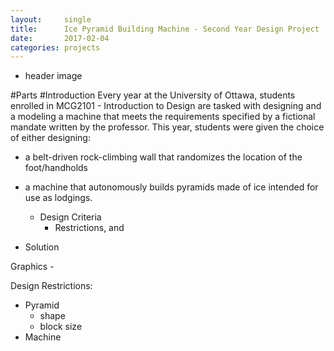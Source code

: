 ```yaml
---
layout:     single
title:      Ice Pyramid Building Machine - Second Year Design Project
date:       2017-02-04 
categories: projects
---
```

- header image


#Parts
#Introduction
Every year at the University of Ottawa, students enrolled in MCG2101 - Introduction to Design are tasked with designing and a modeling a machine that meets the requirements specified by a fictional mandate written by the professor. This year, students were given the choice of either designing:
- a belt-driven rock-climbing wall that randomizes the location of the foot/handholds
- a machine that autonomously builds pyramids made of ice intended for use as lodgings.



	- Design Criteria
		- Restrictions, and 
- Solution

Graphics
    - 



Design Restrictions:
- Pyramid
  - shape
  - block size
- Machine
  